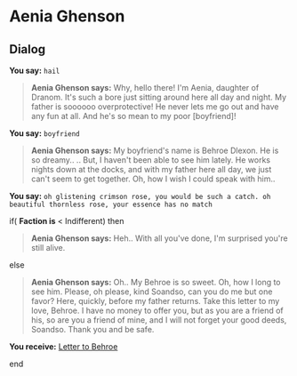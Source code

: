 # Aenia Ghenson
## Dialog

**You say:** `hail`



>**Aenia Ghenson says:** Why, hello there!  I'm Aenia, daughter of Dranom.  It's such a bore just sitting around here all day and night.  My father is soooooo overprotective! He never lets me go out and have any fun at all.  And he's so mean to my poor [boyfriend]!

**You say:** `boyfriend`



>**Aenia Ghenson says:** My boyfriend's name is Behroe Dlexon.  He is so dreamy..  <sigh>..  But, I haven't been able to see him lately.  He works nights down at the docks, and with my father here all day, we just can't seem to get together.  Oh, how I wish I could speak with him..

**You say:** `oh glistening crimson rose, you would be such a catch. oh beautiful thornless rose, your essence has no match`



if( **Faction is** < Indifferent) then 



>**Aenia Ghenson says:** Heh.. With all you've done, I'm surprised you're still alive.


else



>**Aenia Ghenson says:** Oh..   My Behroe is so sweet.  Oh, how I long to see him.  Please, oh please, kind Soandso, can you do me but one favor? Here, quickly, before my father returns.  Take this letter to my love, Behroe.  I have no money to offer you, but as you are a friend of his, so are you a friend of mine, and I will not forget your good deeds, Soandso.  Thank you and be safe.



**You receive:**  [Letter to Behroe](/item/18027)

end
